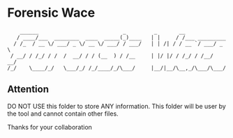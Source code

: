 # Forensic Wace

```
    ______                           _         _       __              
   / ____/___  ________  ____  _____(_)____   | |     / /___ _________ 
  / /_  / __ \/ ___/ _ \/ __ \/ ___/ / ___/   | | /| / / __ `/ ___/ _ \
 / __/ / /_/ / /  /  __/ / / (__  ) / /__     | |/ |/ / /_/ / /__/  __/
/_/    \____/_/   \___/_/ /_/____/_/\___/     |__/|__/\__,_/\___/\___/ 
```

## Attention

DO NOT USE this folder to store ANY information. This folder will be user by the tool and cannot contain other files.

Thanks for your collaboration